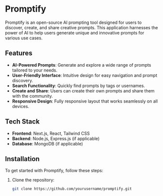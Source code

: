 # Promptify

Promptify is an open-source AI prompting tool designed for users to discover, create, and share creative prompts. This application harnesses the power of AI to help users generate unique and innovative prompts for various use cases.

## Features

- **AI-Powered Prompts**: Generate and explore a wide range of prompts tailored to your needs.
- **User-Friendly Interface**: Intuitive design for easy navigation and prompt discovery.
- **Search Functionality**: Quickly find prompts by tags or usernames.
- **Create and Share**: Users can create their own prompts and share them with the community.
- **Responsive Design**: Fully responsive layout that works seamlessly on all devices.

## Tech Stack

- **Frontend**: Next.js, React, Tailwind CSS
- **Backend**: Node.js, Express.js (if applicable)
- **Database**: MongoDB (if applicable)

## Installation

To get started with Promptify, follow these steps:

1. Clone the repository:

   ```bash
   git clone https://github.com/yourusername/promptify.git
